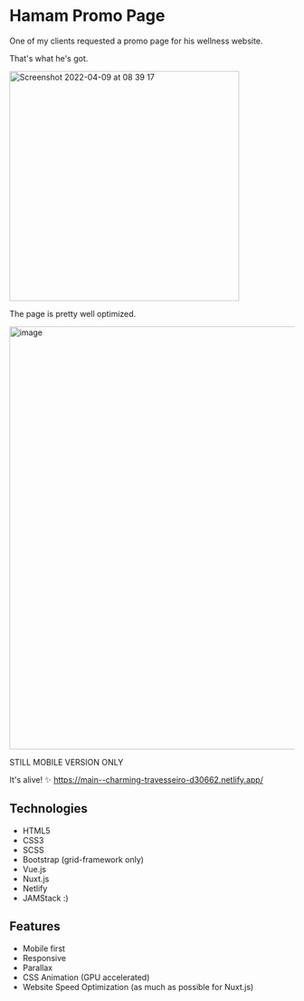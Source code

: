 # Hamam Promo Page

One of my clients requested a promo page for his wellness website.

That's what he's got.

<img width="406" alt="Screenshot 2022-04-09 at 08 39 17" src="https://user-images.githubusercontent.com/9405660/162558176-c68d23de-1dc8-4401-8fec-3f790343d09b.png">


The page is pretty well optimized.

<img width="747" alt="image" src="https://user-images.githubusercontent.com/9405660/162905422-dcf8598b-f741-4fb7-a1de-900027d755d9.png">

STILL MOBILE VERSION ONLY

It's alive! ✨
https://main--charming-travesseiro-d30662.netlify.app/

## Technologies

- HTML5
- CSS3
- SCSS
- Bootstrap (grid-framework only)
- Vue.js
- Nuxt.js
- Netlify
- JAMStack :)

## Features

- Mobile first
- Responsive
- Parallax
- CSS Animation (GPU accelerated)
- Website Speed Optimization (as much as possible for Nuxt.js)
